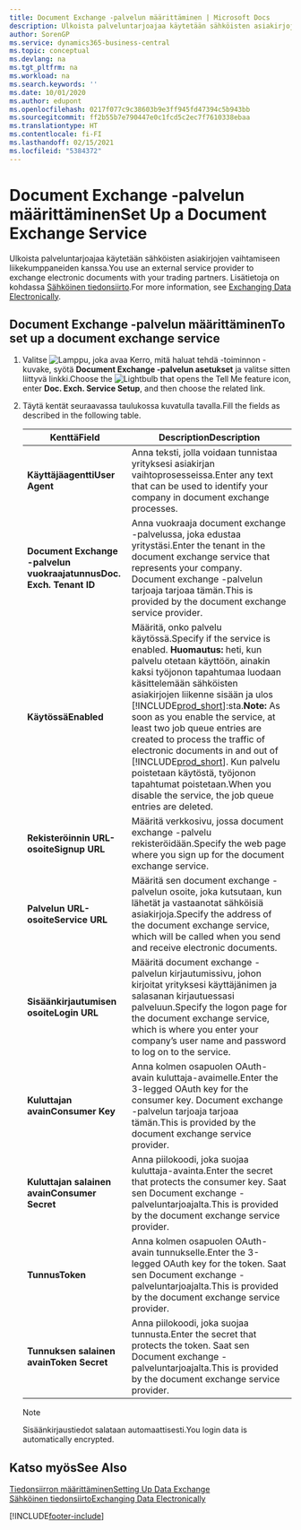 ```yaml
---
title: Document Exchange -palvelun määrittäminen | Microsoft Docs
description: Ulkoista palveluntarjoajaa käytetään sähköisten asiakirjojen vaihtamiseen liikekumppaneiden kanssa.
author: SorenGP
ms.service: dynamics365-business-central
ms.topic: conceptual
ms.devlang: na
ms.tgt_pltfrm: na
ms.workload: na
ms.search.keywords: ''
ms.date: 10/01/2020
ms.author: edupont
ms.openlocfilehash: 0217f077c9c38603b9e3ff945fd47394c5b943bb
ms.sourcegitcommit: ff2b55b7e790447e0c1fcd5c2ec7f7610338ebaa
ms.translationtype: HT
ms.contentlocale: fi-FI
ms.lasthandoff: 02/15/2021
ms.locfileid: "5384372"
---
```

# <a name="set-up-a-document-exchange-service"></a><span data-ttu-id="bf364-103">Document Exchange -palvelun määrittäminen</span><span class="sxs-lookup"><span data-stu-id="bf364-103">Set Up a Document Exchange Service</span></span>
<span data-ttu-id="bf364-104">Ulkoista palveluntarjoajaa käytetään sähköisten asiakirjojen vaihtamiseen liikekumppaneiden kanssa.</span><span class="sxs-lookup"><span data-stu-id="bf364-104">You use an external service provider to exchange electronic documents with your trading partners.</span></span> <span data-ttu-id="bf364-105">Lisätietoja on kohdassa [Sähköinen tiedonsiirto](across-data-exchange.md).</span><span class="sxs-lookup"><span data-stu-id="bf364-105">For more information, see [Exchanging Data Electronically](across-data-exchange.md).</span></span>  

## <a name="to-set-up-a-document-exchange-service"></a><span data-ttu-id="bf364-106">Document Exchange -palvelun määrittäminen</span><span class="sxs-lookup"><span data-stu-id="bf364-106">To set up a document exchange service</span></span>  
1. <span data-ttu-id="bf364-107">Valitse ![Lamppu, joka avaa Kerro, mitä haluat tehdä -toiminnon](media/ui-search/search_small.png "Kerro, mitä haluat tehdä") -kuvake, syötä **Document Exchange -palvelun asetukset** ja valitse sitten liittyvä linkki.</span><span class="sxs-lookup"><span data-stu-id="bf364-107">Choose the ![Lightbulb that opens the Tell Me feature](media/ui-search/search_small.png "Tell me what you want to do") icon, enter **Doc. Exch. Service Setup**, and then choose the related link.</span></span>  
2. <span data-ttu-id="bf364-108">Täytä kentät seuraavassa taulukossa kuvatulla tavalla.</span><span class="sxs-lookup"><span data-stu-id="bf364-108">Fill the fields as described in the following table.</span></span>  

    |<span data-ttu-id="bf364-109">Kenttä</span><span class="sxs-lookup"><span data-stu-id="bf364-109">Field</span></span>|<span data-ttu-id="bf364-110">Description</span><span class="sxs-lookup"><span data-stu-id="bf364-110">Description</span></span>|  
    |---------------------------------|---------------------------------------|  
    |<span data-ttu-id="bf364-111">**Käyttäjäagentti**</span><span class="sxs-lookup"><span data-stu-id="bf364-111">**User Agent**</span></span>|<span data-ttu-id="bf364-112">Anna teksti, jolla voidaan tunnistaa yrityksesi asiakirjan vaihtoprosesseissa.</span><span class="sxs-lookup"><span data-stu-id="bf364-112">Enter any text that can be used to identify your company in document exchange processes.</span></span>|  
    |<span data-ttu-id="bf364-113">**Document Exchange -palvelun vuokraajatunnus**</span><span class="sxs-lookup"><span data-stu-id="bf364-113">**Doc. Exch. Tenant ID**</span></span>|<span data-ttu-id="bf364-114">Anna vuokraaja document exchange -palvelussa, joka edustaa yritystäsi.</span><span class="sxs-lookup"><span data-stu-id="bf364-114">Enter the tenant in the document exchange service that represents your company.</span></span> <span data-ttu-id="bf364-115">Document exchange -palvelun tarjoaja tarjoaa tämän.</span><span class="sxs-lookup"><span data-stu-id="bf364-115">This is provided by the document exchange service provider.</span></span>|  
    |<span data-ttu-id="bf364-116">**Käytössä**</span><span class="sxs-lookup"><span data-stu-id="bf364-116">**Enabled**</span></span>|<span data-ttu-id="bf364-117">Määritä, onko palvelu käytössä.</span><span class="sxs-lookup"><span data-stu-id="bf364-117">Specify if the service is enabled.</span></span> <span data-ttu-id="bf364-118">**Huomautus:** heti, kun palvelu otetaan käyttöön, ainakin kaksi työjonon tapahtumaa luodaan käsittelemään sähköisten asiakirjojen liikenne sisään ja ulos [!INCLUDE[prod_short](includes/prod_short.md)]:sta.</span><span class="sxs-lookup"><span data-stu-id="bf364-118">**Note:**  As soon as you enable the service, at least two job queue entries are created to process the traffic of electronic documents in and out of [!INCLUDE[prod_short](includes/prod_short.md)].</span></span> <span data-ttu-id="bf364-119">Kun palvelu poistetaan käytöstä, työjonon tapahtumat poistetaan.</span><span class="sxs-lookup"><span data-stu-id="bf364-119">When you disable the service, the job queue entries are deleted.</span></span>|  
    |<span data-ttu-id="bf364-120">**Rekisteröinnin URL-osoite**</span><span class="sxs-lookup"><span data-stu-id="bf364-120">**Signup URL**</span></span>|<span data-ttu-id="bf364-121">Määritä verkkosivu, jossa document exchange -palvelu rekisteröidään.</span><span class="sxs-lookup"><span data-stu-id="bf364-121">Specify the web page where you sign up for the document exchange service.</span></span>|  
    |<span data-ttu-id="bf364-122">**Palvelun URL-osoite**</span><span class="sxs-lookup"><span data-stu-id="bf364-122">**Service URL**</span></span>|<span data-ttu-id="bf364-123">Määritä sen document exchange -palvelun osoite, joka kutsutaan, kun lähetät ja vastaanotat sähköisiä asiakirjoja.</span><span class="sxs-lookup"><span data-stu-id="bf364-123">Specify the address of the document exchange service, which will be called when you send and receive electronic documents.</span></span>|  
    |<span data-ttu-id="bf364-124">**Sisäänkirjautumisen osoite**</span><span class="sxs-lookup"><span data-stu-id="bf364-124">**Login URL**</span></span>|<span data-ttu-id="bf364-125">Määritä document exchange -palvelun kirjautumissivu, johon kirjoitat yrityksesi käyttäjänimen ja salasanan kirjautuessasi palveluun.</span><span class="sxs-lookup"><span data-stu-id="bf364-125">Specify the logon page for the document exchange service, which is where you enter your company’s user name and password to log on to the service.</span></span>|  
    |<span data-ttu-id="bf364-126">**Kuluttajan avain**</span><span class="sxs-lookup"><span data-stu-id="bf364-126">**Consumer Key**</span></span>|<span data-ttu-id="bf364-127">Anna kolmen osapuolen OAuth-avain kuluttaja-avaimelle.</span><span class="sxs-lookup"><span data-stu-id="bf364-127">Enter the 3-legged OAuth key for the consumer key.</span></span> <span data-ttu-id="bf364-128">Document exchange -palvelun tarjoaja tarjoaa tämän.</span><span class="sxs-lookup"><span data-stu-id="bf364-128">This is provided by the document exchange service provider.</span></span>|  
    |<span data-ttu-id="bf364-129">**Kuluttajan salainen avain**</span><span class="sxs-lookup"><span data-stu-id="bf364-129">**Consumer Secret**</span></span>|<span data-ttu-id="bf364-130">Anna piilokoodi, joka suojaa kuluttaja-avainta.</span><span class="sxs-lookup"><span data-stu-id="bf364-130">Enter the secret that protects the consumer key.</span></span> <span data-ttu-id="bf364-131">Saat sen Document exchange -palveluntarjoajalta.</span><span class="sxs-lookup"><span data-stu-id="bf364-131">This is provided by the document exchange service provider.</span></span>|  
    |<span data-ttu-id="bf364-132">**Tunnus**</span><span class="sxs-lookup"><span data-stu-id="bf364-132">**Token**</span></span>|<span data-ttu-id="bf364-133">Anna kolmen osapuolen OAuth-avain tunnukselle.</span><span class="sxs-lookup"><span data-stu-id="bf364-133">Enter the 3-legged OAuth key for the token.</span></span> <span data-ttu-id="bf364-134">Saat sen Document exchange -palveluntarjoajalta.</span><span class="sxs-lookup"><span data-stu-id="bf364-134">This is provided by the document exchange service provider.</span></span>|  
    |<span data-ttu-id="bf364-135">**Tunnuksen salainen avain**</span><span class="sxs-lookup"><span data-stu-id="bf364-135">**Token Secret**</span></span>|<span data-ttu-id="bf364-136">Anna piilokoodi, joka suojaa tunnusta.</span><span class="sxs-lookup"><span data-stu-id="bf364-136">Enter the secret that protects the token.</span></span> <span data-ttu-id="bf364-137">Saat sen Document exchange -palveluntarjoajalta.</span><span class="sxs-lookup"><span data-stu-id="bf364-137">This is provided by the document exchange service provider.</span></span>|  

    > [!NOTE]  
    > <span data-ttu-id="bf364-138">Sisäänkirjaustiedot salataan automaattisesti.</span><span class="sxs-lookup"><span data-stu-id="bf364-138">You login data is automatically encrypted.</span></span>

## <a name="see-also"></a><span data-ttu-id="bf364-139">Katso myös</span><span class="sxs-lookup"><span data-stu-id="bf364-139">See Also</span></span>  
[<span data-ttu-id="bf364-140">Tiedonsiirron määrittäminen</span><span class="sxs-lookup"><span data-stu-id="bf364-140">Setting Up Data Exchange</span></span>](across-set-up-data-exchange.md)  
[<span data-ttu-id="bf364-141">Sähköinen tiedonsiirto</span><span class="sxs-lookup"><span data-stu-id="bf364-141">Exchanging Data Electronically</span></span>](across-data-exchange.md)


[!INCLUDE[footer-include](includes/footer-banner.md)]